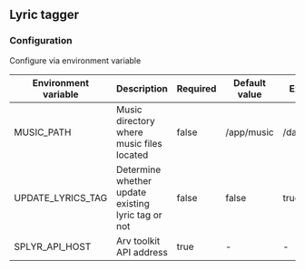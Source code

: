## Lyric tagger

### Configuration
Configure via environment variable

| Environment variable | Description                                        | Required | Default value | Example     |
| -------------------- | -------------------------------------------------- | -------- | ------------- | ----------- |
| MUSIC_PATH           | Music directory where music files located          | false    | /app/music    | /data/music |
| UPDATE_LYRICS_TAG    | Determine whether update existing lyric tag or not | false    | false         | true        |
| SPLYR_API_HOST       | Arv toolkit API address                            | true     | -             | -           |